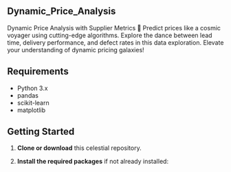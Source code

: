 ## Dynamic_Price_Analysis
Dynamic Price Analysis with Supplier Metrics 🌌 Predict prices like a cosmic voyager using cutting-edge algorithms. Explore the dance between lead time, delivery performance, and defect rates in this data exploration. Elevate your understanding of dynamic pricing galaxies!



## Requirements

- Python 3.x
- pandas
- scikit-learn
- matplotlib

## Getting Started

1. **Clone or download** this celestial repository.

2. **Install the required packages** if not already installed:
   
 
